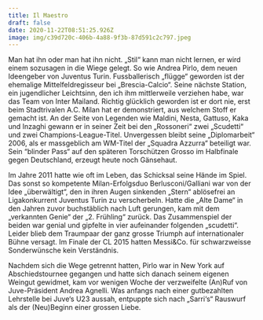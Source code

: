 ```yaml
---
title: Il Maestro
draft: false
date: 2020-11-22T08:51:25.926Z
image: img/c39d720c-406b-4a88-9f3b-87d591c2c797.jpeg
---
```

Man hat ihn oder man hat ihn nicht. „Stil“ kann man nicht lernen, er wird einem sozusagen in die Wiege gelegt. So wie Andrea Pirlo, dem neuen Ideengeber von Juventus Turin. Fussballerisch „flügge“ geworden ist der ehemalige Mittelfeldregisseur bei „Brescia-Calcio“. Seine nächste Station, ein jugendlicher Leichtsinn, den ich ihm mittlerweile verziehen habe, war das Team von Inter Mailand. Richtig glücklich geworden ist er dort nie, erst beim Stadtrivalen A.C. Milan hat er demonstriert, aus welchem Stoff er gemacht ist. An der Seite von Legenden wie Maldini, Nesta, Gattuso, Kaka und Inzaghi gewann er in seiner Zeit bei den „Rossoneri“ zwei „Scudetti“ und zwei Champions-League-Titel. Unvergessen bleibt seine „Diplomarbeit“ 2006, als er massgeblich am WM-Titel der „Squadra Azzurra“ beteiligt war. Sein “blinder Pass“ auf den späteren Torschützen Grosso im Halbfinale gegen Deutschland, erzeugt heute noch Gänsehaut. 

Im Jahre 2011 hatte wie oft im Leben, das Schicksal seine Hände im Spiel. Das sonst so kompetente Milan-Erfolgsduo Berlusconi/Galliani  war von der Idee „überwältigt“, den in ihren Augen sinkenden „Stern“ ablösefrei an Ligakonkurrent Juventus Turin zu verscherbeln. Hatte die „Alte Dame“ in den Jahren zuvor buchstäblich nach Luft gerungen, kam mit dem „verkannten Genie“ der „2. Frühling“ zurück. Das Zusammenspiel der beiden war genial und gipfelte in vier aufeinander folgenden „scudetti“. Leider blieb dem Traumpaar der ganz grosse Triumph auf internationaler Bühne versagt. Im Finale der CL 2015 hatten Messi&Co. für schwarzweisse Sonderwünsche kein Verständnis.

Nachdem sich die Wege getrennt hatten, Pirlo war in New York auf Abschiedstournee gegangen und hatte sich danach seinem eigenen Weingut gewidmet, kam vor wenigen Woche der verzweifelte (An)Ruf von Juve-Präsident Andrea Agnelli. Was anfangs nach einer gutbezahlten Lehrstelle bei Juve‘s U23 aussah, entpuppte sich nach „Sarri‘s“ Rauswurf als der (Neu)Beginn einer grossen Liebe.